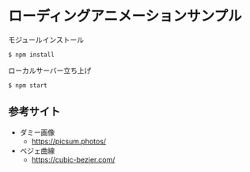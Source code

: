 # ローディングアニメーションサンプル

モジュールインストール
```
$ npm install
```

ローカルサーバー立ち上げ
```
$ npm start
```

## 参考サイト
- ダミー画像
  - https://picsum.photos/
- ベジェ曲線
  - https://cubic-bezier.com/
